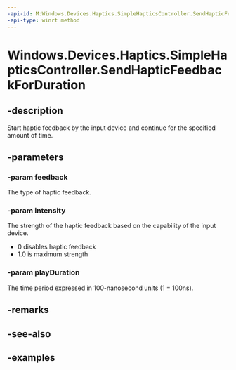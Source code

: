 ```yaml
---
-api-id: M:Windows.Devices.Haptics.SimpleHapticsController.SendHapticFeedbackForDuration(Windows.Devices.Haptics.SimpleHapticsControllerFeedback,System.Double,Windows.Foundation.TimeSpan)
-api-type: winrt method
---
```


<!-- Method syntax.
public void SimpleHapticsController.SendHapticFeedbackForDuration(SimpleHapticsControllerFeedback feedback, Double intensity, TimeSpan playDuration)
-->

# Windows.Devices.Haptics.SimpleHapticsController.SendHapticFeedbackForDuration

## -description
Start haptic feedback by the input device and continue for the specified amount of time.

## -parameters

### -param feedback
The type of haptic feedback.

### -param intensity
The strength of the haptic feedback based on the capability of the input device.
- 0 disables haptic feedback
- 1.0 is maximum strength 

### -param playDuration
The time period expressed in 100-nanosecond units (1 = 100ns).

## -remarks

## -see-also

## -examples

